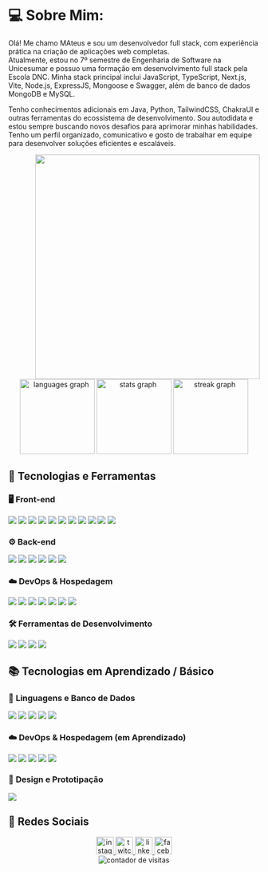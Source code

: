 
# 💻 Sobre Mim:  

Olá! Me chamo MAteus e sou um desenvolvedor full stack, com experiência prática na criação de aplicações web completas.  
Atualmente, estou no 7º semestre de Engenharia de Software na Unicesumar e possuo uma formação em desenvolvimento full stack pela Escola DNC.
Minha stack principal inclui JavaScript, TypeScript, Next.js, Vite, Node.js, ExpressJS, Mongoose e Swagger, além de banco de dados MongoDB e MySQL.  

Tenho conhecimentos adicionais em Java, Python, TailwindCSS, ChakraUI e outras ferramentas do ecossistema de desenvolvimento.
Sou autodidata e estou sempre buscando novos desafios para aprimorar minhas habilidades. Tenho um perfil organizado, comunicativo e gosto de trabalhar em equipe para desenvolver soluções eficientes e escaláveis.


<p align="center">
<img align="right" src="https://i.imgur.com/dEKoLyQ.png" width="450">
  <img src="https://github-readme-stats.vercel.app/api/top-langs?username=MattMori&locale=pt-br&hide_title=false&layout=compact&card_width=320&langs_count=5&theme=dracula&hide_border=false" height="150" alt="languages graph"  />
  <img src="https://github-readme-stats.vercel.app/api?username=MattMori&hide_title=false&hide_rank=false&show_icons=true&include_all_commits=true&count_private=true&disable_animations=false&theme=dracula&locale=pt-br&hide_border=false" height="150" alt="stats graph"  />
  <img src="https://streak-stats.demolab.com?user=MattMori&locale=pt-br&mode=daily&theme=dracula&hide_border=false&border_radius=5&date_format=j M[ Y]" height="150" alt="streak graph"  />
</p>



## 🚀 Tecnologias e Ferramentas

### 🖥️ **Front-end**
<div>
  <img src="https://img.shields.io/badge/HTML5-E34F26?style=for-the-badge&logo=html5&logoColor=white" />
  <img src="https://img.shields.io/badge/CSS3-1572B6?style=for-the-badge&logo=css3&logoColor=white" />
  <img src="https://img.shields.io/badge/Sass-CC6699?style=for-the-badge&logo=sass&logoColor=white" />
  <img src="https://img.shields.io/badge/JavaScript-F7DF1E?style=for-the-badge&logo=javascript&logoColor=black" />
  <img src="https://img.shields.io/badge/TypeScript-007ACC?style=for-the-badge&logo=typescript&logoColor=white" />
  <img src="https://img.shields.io/badge/React-20232A?style=for-the-badge&logo=react&logoColor=61DAFB" />
  <img src="https://img.shields.io/badge/Next-black?style=for-the-badge&logo=next.js&logoColor=white" />
  <img src="https://img.shields.io/badge/redux-%23593d88.svg?style=for-the-badge&logo=redux&logoColor=white" />
  <img src="https://img.shields.io/badge/Chakra%20UI-319795?style=for-the-badge&logo=chakraui&logoColor=white"/>
  <img src="https://img.shields.io/badge/Material%20UI-007FFF?style=for-the-badge&logo=mui&logoColor=white"/>
  <img src="https://img.shields.io/badge/Tailwind%20CSS-38B2AC?style=for-the-badge&logo=tailwindcss&logoColor=white"/>
</div>

### ⚙️ **Back-end**
<div>
  <img src="https://img.shields.io/badge/Node.js-6DA55F?style=for-the-badge&logo=node.js&logoColor=white" />
  <img src="https://img.shields.io/badge/Express.js-404D59?style=for-the-badge&logo=express&logoColor=white" />
  <img src="https://img.shields.io/badge/MongoDB-4ea94b?style=for-the-badge&logo=mongodb&logoColor=white" />
  <img src="https://img.shields.io/badge/Swagger-85EA2D?style=for-the-badge&logo=swagger&logoColor=black"/>
  <img src="https://img.shields.io/badge/Prisma-2D3748?style=for-the-badge&logo=prisma&logoColor=white"/>
  <img src="https://img.shields.io/badge/Mongoose-880000?style=for-the-badge&logo=mongodb&logoColor=white"/>
</div>

### ☁️ **DevOps & Hospedagem**
<div>
  <img src="https://img.shields.io/badge/Netlify-00C7B7?style=for-the-badge&logo=netlify&logoColor=white" />
  <img src="https://img.shields.io/badge/Heroku-430098?style=for-the-badge&logo=heroku&logoColor=white" />
  <img src="https://img.shields.io/badge/Vercel-000?style=for-the-badge&logo=vercel&logoColor=white" />
  <img src="https://img.shields.io/badge/Insomnia-4000BF?style=for-the-badge&logo=insomnia&logoColor=white"/>
  <img src="https://img.shields.io/badge/APIs%20RESTful-FF6F00?style=for-the-badge&logo=fastapi&logoColor=white"/>
  <img src="https://img.shields.io/badge/Jest-C21325?style=for-the-badge&logo=jest&logoColor=white"/>
  <img src="https://img.shields.io/badge/Cypress-17202C?style=for-the-badge&logo=cypress&logoColor=white"/>
</div>

### 🛠️ **Ferramentas de Desenvolvimento**
<div>
  <img src="https://img.shields.io/badge/Git-F05032?style=for-the-badge&logo=git&logoColor=white" />
  <img src="https://img.shields.io/badge/Postman-FF6C37?style=for-the-badge&logo=postman&logoColor=white" />
  <img src="https://img.shields.io/badge/VS_Code-007ACC?style=for-the-badge&logo=visual-studio-code&logoColor=white" />
  <img src="https://img.shields.io/badge/Vite-646CFF?style=for-the-badge&logo=vite&logoColor=white"/>
</div>

## 📚 Tecnologias em Aprendizado / Básico

### 🌱 **Linguagens e Banco de Dados**
<div>
  <img src="https://img.shields.io/badge/Python-3670A0?style=for-the-badge&logo=python&logoColor=ffdd54" />
  <img src="https://img.shields.io/badge/Java-ED8B00?style=for-the-badge&logo=openjdk&logoColor=white" />
  <img src="https://img.shields.io/badge/C-00599C?style=for-the-badge&logo=c&logoColor=white" />
  <img src="https://img.shields.io/badge/MySQL-4479A1?style=for-the-badge&logo=mysql&logoColor=white" />
  <img src="https://img.shields.io/badge/PostgreSQL-336791?style=for-the-badge&logo=postgresql&logoColor=white" />
</div>

### ☁️ **DevOps & Hospedagem (em Aprendizado)**
<div>
  <img src="https://img.shields.io/badge/Firebase-FFCA28?style=for-the-badge&logo=firebase&logoColor=black" />
  <img src="https://img.shields.io/badge/AWS-232F3E?style=for-the-badge&logo=amazon-aws&logoColor=white" />
  <img src="https://img.shields.io/badge/Google_Cloud-4285F4?style=for-the-badge&logo=google-cloud&logoColor=white" />
  <img src="https://img.shields.io/badge/Docker-2496ED?style=for-the-badge&logo=docker&logoColor=white"/>
  <img src="https://img.shields.io/badge/Kubernetes-326CE5?style=for-the-badge&logo=kubernetes&logoColor=white"/>
</div>

### 🎨 **Design e Prototipação**
<div>
  <img src="https://img.shields.io/badge/Figma-F24E1E?style=for-the-badge&logo=figma&logoColor=white" />
</div>

## 📱 Redes Sociais
<div align="center">
  <a href="https://www.instagram.com/mori.mkv/" target="_blank">
    <img src="https://img.shields.io/static/v1?message=Instagram&logo=instagram&label=&color=E4405F&logoColor=white&labelColor=&style=for-the-badge" height="35" alt="instagram logo"  />
  </a>
  <a href="https://allmylinks.com/link/out?id=6wo7we-1zy6x-rylb6b" target="_blank">
    <img src="https://img.shields.io/static/v1?message=Twitch&logo=twitch&label=&color=9146FF&logoColor=white&labelColor=&style=for-the-badge" height="35" alt="twitch logo"  />
  </a>
  <a href="https://allmylinks.com/link/out?id=8m8b07-1zrf3-bh76jc" target="_blank">
    <img src="https://img.shields.io/static/v1?message=LinkedIn&logo=linkedin&label=&color=0077B5&logoColor=white&labelColor=&style=for-the-badge" height="35" alt="linkedin logo"  />
  </a>
  <a href="https://allmylinks.com/link/out?id=ogtscn-1zmmt-5hjkqa" target="_blank">
    <img src="https://img.shields.io/static/v1?message=Facebook&logo=facebook&label=&color=1877F2&logoColor=white&labelColor=&style=for-the-badge" height="35" alt="facebook logo"  />
  </a>
</div>

<div align="center">
  <img src="https://profile-counter.glitch.me/MattMori/count.svg?" alt="contador de visitas" />
</div>


